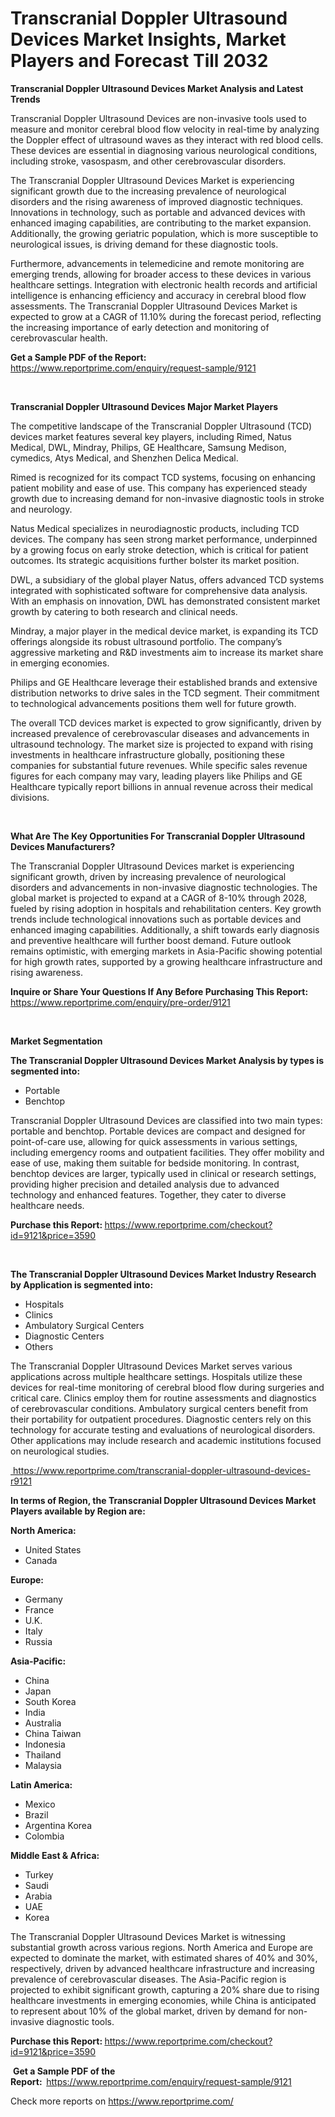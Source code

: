 <p><h1>Transcranial Doppler Ultrasound Devices Market Insights, Market Players and Forecast Till 2032</h1></p><p><strong>Transcranial Doppler Ultrasound Devices Market Analysis and Latest Trends</strong></p>
<p><p>Transcranial Doppler Ultrasound Devices are non-invasive tools used to measure and monitor cerebral blood flow velocity in real-time by analyzing the Doppler effect of ultrasound waves as they interact with red blood cells. These devices are essential in diagnosing various neurological conditions, including stroke, vasospasm, and other cerebrovascular disorders.</p><p>The Transcranial Doppler Ultrasound Devices Market is experiencing significant growth due to the increasing prevalence of neurological disorders and the rising awareness of improved diagnostic techniques. Innovations in technology, such as portable and advanced devices with enhanced imaging capabilities, are contributing to the market expansion. Additionally, the growing geriatric population, which is more susceptible to neurological issues, is driving demand for these diagnostic tools.</p><p>Furthermore, advancements in telemedicine and remote monitoring are emerging trends, allowing for broader access to these devices in various healthcare settings. Integration with electronic health records and artificial intelligence is enhancing efficiency and accuracy in cerebral blood flow assessments. The Transcranial Doppler Ultrasound Devices Market is expected to grow at a CAGR of 11.10% during the forecast period, reflecting the increasing importance of early detection and monitoring of cerebrovascular health.</p></p>
<p><strong>Get a Sample PDF of the Report:&nbsp;</strong> <a href="https://www.reportprime.com/enquiry/request-sample/9121?utm_campaign=2483&utm_medium=2&utm_source=Github&utm_content=ia&utm_term=20032025&utm_id=transcranial-doppler-ultrasound-devices">https://www.reportprime.com/enquiry/request-sample/9121</a></p>
<p>&nbsp;</p>
<p><strong>Transcranial Doppler Ultrasound Devices Major Market Players</strong></p>
<p><p>The competitive landscape of the Transcranial Doppler Ultrasound (TCD) devices market features several key players, including Rimed, Natus Medical, DWL, Mindray, Philips, GE Healthcare, Samsung Medison, cymedics, Atys Medical, and Shenzhen Delica Medical. </p><p>Rimed is recognized for its compact TCD systems, focusing on enhancing patient mobility and ease of use. This company has experienced steady growth due to increasing demand for non-invasive diagnostic tools in stroke and neurology.</p><p>Natus Medical specializes in neurodiagnostic products, including TCD devices. The company has seen strong market performance, underpinned by a growing focus on early stroke detection, which is critical for patient outcomes. Its strategic acquisitions further bolster its market position.</p><p>DWL, a subsidiary of the global player Natus, offers advanced TCD systems integrated with sophisticated software for comprehensive data analysis. With an emphasis on innovation, DWL has demonstrated consistent market growth by catering to both research and clinical needs.</p><p>Mindray, a major player in the medical device market, is expanding its TCD offerings alongside its robust ultrasound portfolio. The company’s aggressive marketing and R&D investments aim to increase its market share in emerging economies.</p><p>Philips and GE Healthcare leverage their established brands and extensive distribution networks to drive sales in the TCD segment. Their commitment to technological advancements positions them well for future growth.</p><p>The overall TCD devices market is expected to grow significantly, driven by increased prevalence of cerebrovascular diseases and advancements in ultrasound technology. The market size is projected to expand with rising investments in healthcare infrastructure globally, positioning these companies for substantial future revenues. While specific sales revenue figures for each company may vary, leading players like Philips and GE Healthcare typically report billions in annual revenue across their medical divisions.</p></p>
<p>&nbsp;</p>
<p><strong>What Are The Key Opportunities For Transcranial Doppler Ultrasound Devices Manufacturers?</strong></p>
<p><p>The Transcranial Doppler Ultrasound Devices market is experiencing significant growth, driven by increasing prevalence of neurological disorders and advancements in non-invasive diagnostic technologies. The global market is projected to expand at a CAGR of 8-10% through 2028, fueled by rising adoption in hospitals and rehabilitation centers. Key growth trends include technological innovations such as portable devices and enhanced imaging capabilities. Additionally, a shift towards early diagnosis and preventive healthcare will further boost demand. Future outlook remains optimistic, with emerging markets in Asia-Pacific showing potential for high growth rates, supported by a growing healthcare infrastructure and rising awareness.</p></p>
<p><strong>Inquire or Share Your Questions If Any Before Purchasing This Report:</strong> <a href="https://www.reportprime.com/enquiry/pre-order/9121?utm_campaign=2483&utm_medium=2&utm_source=Github&utm_content=ia&utm_term=20032025&utm_id=transcranial-doppler-ultrasound-devices">https://www.reportprime.com/enquiry/pre-order/9121</a></p>
<p>&nbsp;</p>
<p><strong>Market Segmentation</strong></p>
<p><strong>The Transcranial Doppler Ultrasound Devices Market Analysis by types is segmented into:</strong></p>
<p><ul><li>Portable</li><li>Benchtop</li></ul></p>
<p><p>Transcranial Doppler Ultrasound Devices are classified into two main types: portable and benchtop. Portable devices are compact and designed for point-of-care use, allowing for quick assessments in various settings, including emergency rooms and outpatient facilities. They offer mobility and ease of use, making them suitable for bedside monitoring. In contrast, benchtop devices are larger, typically used in clinical or research settings, providing higher precision and detailed analysis due to advanced technology and enhanced features. Together, they cater to diverse healthcare needs.</p></p>
<p><strong>Purchase this Report:&nbsp;</strong><a href="https://www.reportprime.com/checkout?id=9121&price=3590&utm_campaign=2483&utm_medium=2&utm_source=Github&utm_content=ia&utm_term=20032025&utm_id=transcranial-doppler-ultrasound-devices">https://www.reportprime.com/checkout?id=9121&price=3590</a></p>
<p>&nbsp;</p>
<p><strong>The Transcranial Doppler Ultrasound Devices Market Industry Research by Application is segmented into:</strong></p>
<p><ul><li>Hospitals</li><li>Clinics</li><li>Ambulatory Surgical Centers</li><li>Diagnostic Centers</li><li>Others</li></ul></p>
<p><p>The Transcranial Doppler Ultrasound Devices Market serves various applications across multiple healthcare settings. Hospitals utilize these devices for real-time monitoring of cerebral blood flow during surgeries and critical care. Clinics employ them for routine assessments and diagnostics of cerebrovascular conditions. Ambulatory surgical centers benefit from their portability for outpatient procedures. Diagnostic centers rely on this technology for accurate testing and evaluations of neurological disorders. Other applications may include research and academic institutions focused on neurological studies.</p></p>
<p><a href="https://www.reportprime.com/transcranial-doppler-ultrasound-devices-r9121?utm_campaign=2483&utm_medium=2&utm_source=Github&utm_content=ia&utm_term=20032025&utm_id=transcranial-doppler-ultrasound-devices">&nbsp;https://www.reportprime.com/transcranial-doppler-ultrasound-devices-r9121</a></p>
<p><strong>In terms of Region, the Transcranial Doppler Ultrasound Devices Market Players available by Region are:</strong></p>
<p>
    <p> <strong> North America: </strong>
        <ul>
            <li>United States</li>
            <li>Canada</li>
        </ul>
        </p> 
    <p> <strong> Europe: </strong>
        <ul>
            <li>Germany</li>
            <li>France</li>
            <li>U.K.</li>
            <li>Italy</li>
            <li>Russia</li>
        </ul>
        </p> 
    <p> <strong> Asia-Pacific: </strong>
        <ul>
            <li>China</li>
            <li>Japan</li>
            <li>South Korea</li>
            <li>India</li>
            <li>Australia</li>
            <li>China Taiwan</li>
            <li>Indonesia</li>
            <li>Thailand</li>
            <li>Malaysia</li>
        </ul>
        </p> 
    <p> <strong> Latin America: </strong>
        <ul>
            <li>Mexico</li>
            <li>Brazil</li>
            <li>Argentina Korea</li>
            <li>Colombia</li>
        </ul>
        </p> 
    <p> <strong> Middle East & Africa: </strong>
        <ul>
            <li>Turkey</li>
            <li>Saudi</li>
            <li>Arabia</li>
            <li>UAE</li>
            <li>Korea</li>
        </ul>
    </p>
    </p>
<p><p>The Transcranial Doppler Ultrasound Devices Market is witnessing substantial growth across various regions. North America and Europe are expected to dominate the market, with estimated shares of 40% and 30%, respectively, driven by advanced healthcare infrastructure and increasing prevalence of cerebrovascular diseases. The Asia-Pacific region is projected to exhibit significant growth, capturing a 20% share due to rising healthcare investments in emerging economies, while China is anticipated to represent about 10% of the global market, driven by demand for non-invasive diagnostic tools.</p></p>
<p><strong>Purchase this Report: </strong><a href="https://www.reportprime.com/checkout?id=9121&price=3590&utm_campaign=2483&utm_medium=2&utm_source=Github&utm_content=ia&utm_term=20032025&utm_id=transcranial-doppler-ultrasound-devices">https://www.reportprime.com/checkout?id=9121&price=3590</a></p>
<p>&nbsp;<strong>Get a Sample PDF of the Report:&nbsp;&nbsp;</strong><a href="https://www.reportprime.com/enquiry/request-sample/9121?utm_campaign=2483&utm_medium=2&utm_source=Github&utm_content=ia&utm_term=20032025&utm_id=transcranial-doppler-ultrasound-devices">https://www.reportprime.com/enquiry/request-sample/9121</a></p>
<p><strong></strong></p>
<p>Check more reports on <a href="https://www.reportprime.com/?utm_campaign=2483&utm_medium=2&utm_source=Github&utm_content=ia&utm_term=20032025&utm_id=transcranial-doppler-ultrasound-devices">https://www.reportprime.com/</a></p>